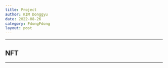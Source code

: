 ```yaml
---
title: Project
author: KIM Donggyu
date: 2022-08-26
category: FdongFdong
layout: post
---
```


___

## NFT
___

